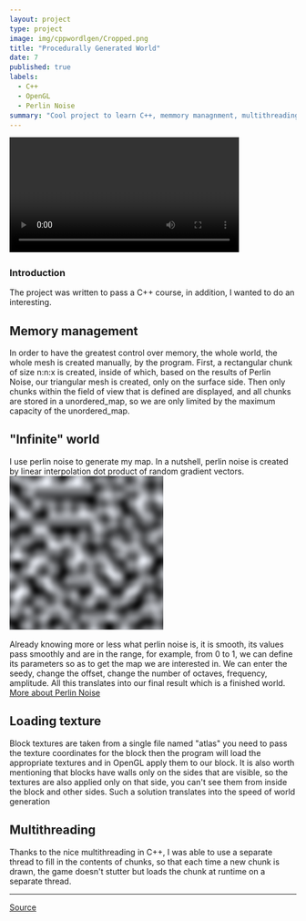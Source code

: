 ```yaml
---
layout: project
type: project
image: img/cppwordlgen/Cropped.png
title: "Procedurally Generated World"
date: 7
published: true
labels:
  - C++
  - OpenGL
  - Perlin Noise
summary: "Cool project to learn C++, memmory managnment, multithreading, OpenGL."
---
```


<video width="80%" controls>
  <source src="../img/cppwordlgen/preview.mp4" type="video/mp4">
</video>

<h3>Introduction</h3>
The project was written to pass a C++ course, in addition, I wanted to do an interesting.

<h2>Memory management</h2>

In order to have the greatest control over memory, the whole world, the whole mesh is created manually, by the program. First, a rectangular chunk of size n:n:x is created, inside of which, based on the results of Perlin Noise, our triangular mesh is created, only on the surface side. Then only chunks within the field of view that is defined are displayed, and all chunks are stored in a unordered_map, so we are only limited by the maximum capacity of the unordered_map.

<h2>"Infinite" world</h2>
I use perlin noise to generate my map. In a nutshell, perlin noise is created by linear interpolation dot product of random gradient vectors.

<img class="img-fluid" src="../img/worldgen/PerlinExample.png">

Already knowing more or less what perlin noise is, it is smooth, its values pass smoothly and are in the range, for example, from 0 to 1, we can define its parameters so as to get the map we are interested in. We can enter the seedy, change the offset, change the number of octaves, frequency, amplitude. All this translates into our final result which is a finished world.
<a href="https://libnoise.sourceforge.net/glossary/index.html#perlinnoise">More about Perlin Noise</a>

<h2>Loading texture</h2>

Block textures are taken from a single file named "atlas" you need to pass the texture coordinates for the block then the program will load the appropriate textures and in OpenGL apply them to our block. It is also worth mentioning that blocks have walls only on the sides that are visible, so the textures are also applied only on that side, you can't see them from inside the block and other sides. Such a solution translates into the speed of world generation

<h2>Multithreading</h2>

Thanks to the nice multithreading in C++, I was able to use a separate thread to fill in the contents of chunks, so that each time a new chunk is drawn, the game doesn't stutter but loads the chunk at runtime on a separate thread.

<hr>

<a href="https://github.com/MyKarcio123/Studies-CPP-course"><i class="large github icon "></i>Source</a>
